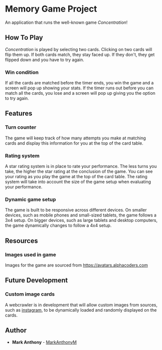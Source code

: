 # Memory Game Project

An application that runs the well-known game _Concentration_!

## How To Play

_Concentration_ is played by selecting two cards. Clicking on two cards will flip them up. If both cards match, they stay faced up. If they don't, they get flipped down and you have to try again.

### Win condition

If all the cards are matched before the timer ends, you win the game and a screen will pop up showing your stats. If the timer runs out before you can match all the cards, you lose and a screen will pop up giving you the option to try again.

## Features

### Turn counter

The game will keep track of how many attempts you make at matching cards and display this information for you at the top of the card table.

### Rating system

A star rating system is in place to rate your performance. The less turns you take, the higher the star rating at the conclusion of the game. You can see your rating as you play the game at the top of the card table. The rating system will take into account the size of the game setup when evaluating your performance.

### Dynamic game setup

The game is built to be responsive across different devices. On smaller devices, such as mobile phones and small-sized tablets, the game follows a 3x4 setup. On bigger devices, such as large tablets and desktop computers, the game dynamically changes to follow a 4x4 setup.

## Resources

### Images used in game

Images for the game are sourced from https://avatars.alphacoders.com

## Future Development

### Custom image cards

A webcrawler is in development that will allow custom images from sources, such as [instagram](https://www.instagram.com/?hl=en), to be dynamically loaded and randomly displayed on the cards.

## Author

* **Mark Anthony** - [MarkAnthonyM](https://github.com/MarkAnthonyM)
